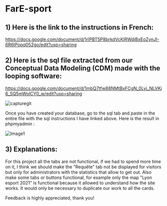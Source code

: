 # FarE-sport

## 1) Here is the link to the instructions in French: 
https://docs.google.com/document/d/1rlPBT5P8brkdVcKlRWdiBxEoZynJI-6R6IPopq052go/edit?usp=sharing






## 2) Here is the sql file extracted from our Conceptual Data Modeling (CDM) made with the looping software: 
https://docs.google.com/document/d/1mbQ7tfw88NMtBxFCgN_0Lyj_NLVKi6_SQ5mWolCY0_w/edit?usp=sharing

![capturegit](https://user-images.githubusercontent.com/91095075/192120213-1f604ce2-bb47-4649-ab5e-b54cdae556e1.PNG)

Once you have created your database, go to the sql tab and paste in the entire file with the sql instructions I have linked above. Here is the result in phpmyadmin :

![Image1](https://user-images.githubusercontent.com/91095075/192120320-b52101c8-f88b-40a8-82df-f15f90200a36.png)


## 3) Explanations:

For this project all the tabs are not functional, if we had to spend more time on it, I think we should make the  "Requête" tab not be displayed for visitors but only for administrators with the statistics that allow to get out. Also make some tabs or buttons functional, for example only the map "Lyon esport 2021" is functional because it allowed to understand how the site works. It would only be necessary to duplicate our work to all the cards.

Feedback is highly appreciated, thank you!

